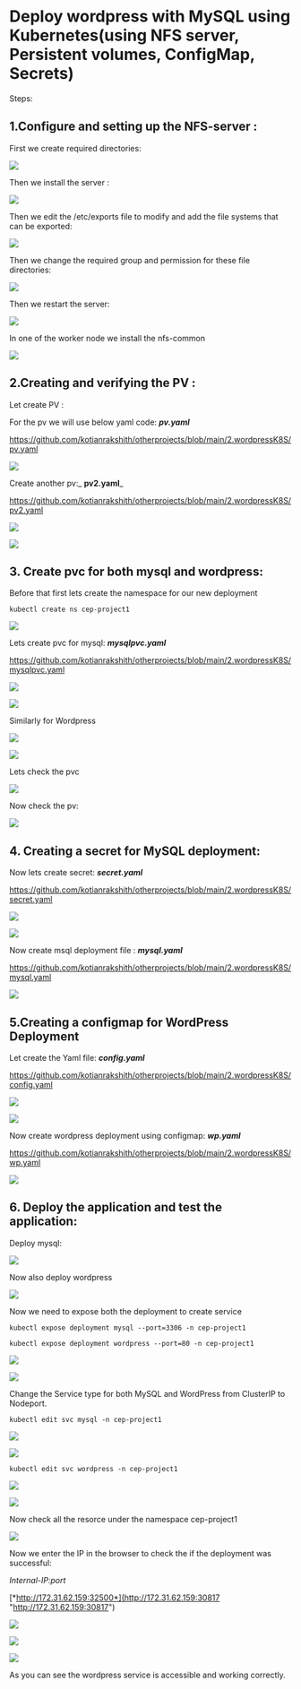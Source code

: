 # **Deploy wordpress with MySQL using Kubernetes(using NFS server, Persistent volumes, ConfigMap, Secrets)**

Steps:

## **1.Configure and setting up  the NFS-server :**

First we create required directories:

![](/2.wordpressK8S/readmeimages/Aspose.Words.991ba115-e2d5-4505-8a72-19a359411fd9.001.png)

Then we install the server :

![](/2.wordpressK8S/readmeimages/Aspose.Words.991ba115-e2d5-4505-8a72-19a359411fd9.002.png)

Then we edit the /etc/exports file to modify and add the file systems that can be exported:

![](/2.wordpressK8S/readmeimages/Aspose.Words.991ba115-e2d5-4505-8a72-19a359411fd9.003.png)

Then we change the required group and permission for these file directories:

![](/2.wordpressK8S/readmeimages/Aspose.Words.991ba115-e2d5-4505-8a72-19a359411fd9.004.png)

Then we restart the server:

![](/2.wordpressK8S/readmeimages/Aspose.Words.991ba115-e2d5-4505-8a72-19a359411fd9.005.png)

In one of the worker node we install the nfs-common

![](/2.wordpressK8S/readmeimages/Aspose.Words.991ba115-e2d5-4505-8a72-19a359411fd9.006.png)

## **2.Creating and verifying the PV :**

Let create PV :

For the pv we will use below yaml code: _**pv.yaml**_

<https://github.com/kotianrakshith/otherprojects/blob/main/2.wordpressK8S/pv.yaml>

![](/2.wordpressK8S/readmeimages/Aspose.Words.991ba115-e2d5-4505-8a72-19a359411fd9.007.png)

Create another pv:_ **pv2.yaml**_

<https://github.com/kotianrakshith/otherprojects/blob/main/2.wordpressK8S/pv2.yaml>

![](/2.wordpressK8S/readmeimages/Aspose.Words.991ba115-e2d5-4505-8a72-19a359411fd9.008.png)

![](/2.wordpressK8S/readmeimages/Aspose.Words.991ba115-e2d5-4505-8a72-19a359411fd9.009.png)

## **3. Create pvc for both mysql and wordpress:**

Before that first lets create the namespace for our new deployment

`kubectl create ns cep-project1`

![](/2.wordpressK8S/readmeimages/Aspose.Words.991ba115-e2d5-4505-8a72-19a359411fd9.010.png)

Lets create pvc for mysql: _**mysqlpvc.yaml**_

<https://github.com/kotianrakshith/otherprojects/blob/main/2.wordpressK8S/mysqlpvc.yaml>

![](/2.wordpressK8S/readmeimages/Aspose.Words.991ba115-e2d5-4505-8a72-19a359411fd9.011.png)

![](/2.wordpressK8S/readmeimages/Aspose.Words.991ba115-e2d5-4505-8a72-19a359411fd9.012.png)

Similarly for Wordpress

![](/2.wordpressK8S/readmeimages/Aspose.Words.991ba115-e2d5-4505-8a72-19a359411fd9.013.png)

![](/2.wordpressK8S/readmeimages/Aspose.Words.991ba115-e2d5-4505-8a72-19a359411fd9.014.png)

Lets check the pvc

![](/2.wordpressK8S/readmeimages/Aspose.Words.991ba115-e2d5-4505-8a72-19a359411fd9.015.png)

Now check the pv:

![](/2.wordpressK8S/readmeimages/Aspose.Words.991ba115-e2d5-4505-8a72-19a359411fd9.016.png)

## **4. Creating a secret for MySQL deployment:**

Now lets create secret: _**secret.yaml**_

<https://github.com/kotianrakshith/otherprojects/blob/main/2.wordpressK8S/secret.yaml>

![](/2.wordpressK8S/readmeimages/Aspose.Words.991ba115-e2d5-4505-8a72-19a359411fd9.017.png)

![](/2.wordpressK8S/readmeimages/Aspose.Words.991ba115-e2d5-4505-8a72-19a359411fd9.018.png)

Now create  msql deployment file : _**mysql.yaml**_

<https://github.com/kotianrakshith/otherprojects/blob/main/2.wordpressK8S/mysql.yaml>

![](/2.wordpressK8S/readmeimages/Aspose.Words.991ba115-e2d5-4505-8a72-19a359411fd9.019.png)

## **5.Creating a configmap for WordPress Deployment**

Let create the Yaml file: _**config.yaml**_

<https://github.com/kotianrakshith/otherprojects/blob/main/2.wordpressK8S/config.yaml>

![](/2.wordpressK8S/readmeimages/Aspose.Words.991ba115-e2d5-4505-8a72-19a359411fd9.020.png)

![](/2.wordpressK8S/readmeimages/Aspose.Words.991ba115-e2d5-4505-8a72-19a359411fd9.021.png)

Now create wordpress deployment using configmap: _**wp.yaml**_

<https://github.com/kotianrakshith/otherprojects/blob/main/2.wordpressK8S/wp.yaml>

![](/2.wordpressK8S/readmeimages/Aspose.Words.991ba115-e2d5-4505-8a72-19a359411fd9.022.png)

## **6. Deploy the application and test the application:**

Deploy mysql:

![](/2.wordpressK8S/readmeimages/Aspose.Words.991ba115-e2d5-4505-8a72-19a359411fd9.023.png)

Now also deploy wordpress

![](/2.wordpressK8S/readmeimages/Aspose.Words.991ba115-e2d5-4505-8a72-19a359411fd9.024.png)

Now we need to expose both the deployment to create service

`kubectl expose deployment mysql --port=3306 -n cep-project1`

`kubectl expose deployment wordpress --port=80 -n cep-project1`

![](/2.wordpressK8S/readmeimages/Aspose.Words.991ba115-e2d5-4505-8a72-19a359411fd9.025.png)

![](/2.wordpressK8S/readmeimages/Aspose.Words.991ba115-e2d5-4505-8a72-19a359411fd9.026.png)

Change the Service type for both MySQL and WordPress from ClusterIP to Nodeport.

`kubectl edit svc mysql -n cep-project1`

![](/2.wordpressK8S/readmeimages/Aspose.Words.991ba115-e2d5-4505-8a72-19a359411fd9.027.png)

![](/2.wordpressK8S/readmeimages/Aspose.Words.991ba115-e2d5-4505-8a72-19a359411fd9.028.png)

`kubectl edit svc wordpress -n cep-project1`

![](/2.wordpressK8S/readmeimages/Aspose.Words.991ba115-e2d5-4505-8a72-19a359411fd9.029.png)

![](/2.wordpressK8S/readmeimages/Aspose.Words.991ba115-e2d5-4505-8a72-19a359411fd9.030.png)

Now check all the resorce under the namespace cep-project1

![](/2.wordpressK8S/readmeimages/Aspose.Words.991ba115-e2d5-4505-8a72-19a359411fd9.031.png)

Now we enter the IP in the browser to check the if the deployment was successful:

_Internal-IP:port_

[*http://172.31.62.159:32500*](http://172.31.62.159:30817 "http://172.31.62.159:30817")

![](/2.wordpressK8S/readmeimages/Aspose.Words.991ba115-e2d5-4505-8a72-19a359411fd9.032.png)

![](/2.wordpressK8S/readmeimages/Aspose.Words.991ba115-e2d5-4505-8a72-19a359411fd9.033.png)

![](/2.wordpressK8S/readmeimages/Aspose.Words.991ba115-e2d5-4505-8a72-19a359411fd9.034.png)

As you can see the wordpress service is accessible and working correctly.


